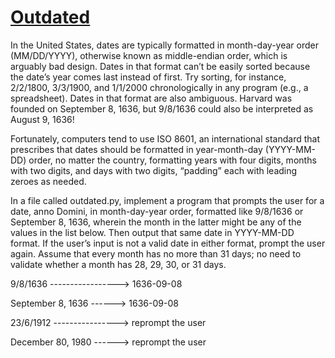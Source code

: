 # [**Outdated**](https://cs50.harvard.edu/python/2022/psets/3/outdated/)
In the United States, dates are typically formatted in month-day-year order 
(MM/DD/YYYY), otherwise known as middle-endian order, which is arguably bad 
design. Dates in that format can’t be easily sorted because the date’s year 
comes last instead of first. Try sorting, for instance, 2/2/1800, 3/3/1900, and 
1/1/2000 chronologically in any program (e.g., a spreadsheet). Dates in that 
format are also ambiguous. Harvard was founded on September 8, 1636, but 
9/8/1636 could also be interpreted as August 9, 1636!

Fortunately, computers tend to use ISO 8601, an international standard that 
prescribes that dates should be formatted in year-month-day (YYYY-MM-DD) order, 
no matter the country, formatting years with four digits, months with two 
digits, and days with two digits, “padding” each with leading zeroes as needed.

In a file called outdated.py, implement a program that prompts the user for a 
date, anno Domini, in month-day-year order, formatted like 9/8/1636 or 
September 8, 1636, wherein the month in the latter might be any of the values 
in the list below.
Then output that same date in YYYY-MM-DD format. If the user’s input is not a 
valid date in either format, prompt the user again. Assume that every month has 
no more than 31 days; no need to validate whether a month has 28, 29, 30, or 
31 days.

9/8/1636 -----------------> 1636-09-08

September 8, 1636 ------> 1636-09-08

23/6/1912 ----------------> reprompt the user

December 80, 1980 ------> reprompt the user
